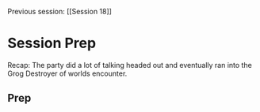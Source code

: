 Previous session: [[Session 18]]

# Session Prep
 Recap: The party did a lot of talking headed out and eventually ran into the Grog Destroyer of worlds encounter.
## Prep

### 